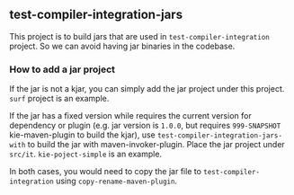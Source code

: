 ## test-compiler-integration-jars
This project is to build jars that are used in `test-compiler-integration` project. So we can avoid having jar binaries in the codebase.

### How to add a jar project
If the jar is not a kjar, you can simply add the jar project under this project. `surf` project is an example.

If the jar has a fixed version while requires the current version for dependency or plugin (e.g. jar version is `1.0.0`, but requires `999-SNAPSHOT` kie-maven-plugin to build the kjar), use `test-compiler-integration-jars-with` to build the jar with maven-invoker-plugin. Place the jar project under `src/it`. `kie-poject-simple` is an example.

In both cases, you would need to copy the jar file to `test-compiler-integration` using `copy-rename-maven-plugin`.